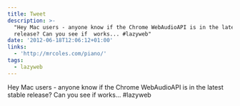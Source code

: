 ```yaml
---
title: Tweet
description: >-
  "Hey Mac users - anyone know if the Chrome WebAudioAPI is in the latest stable
  release? Can you see if  works... #lazyweb"
date: '2012-06-18T12:06:12+01:00'
links:
  - 'http://mrcoles.com/piano/'
tags:
  - lazyweb
---
```

Hey Mac users - anyone know if the Chrome WebAudioAPI is in the latest stable release? Can you see if  works... #lazyweb

